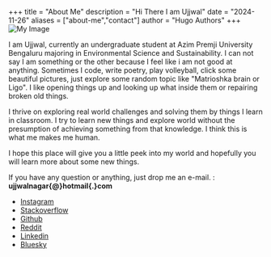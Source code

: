 +++
title = "About Me"
description = "Hi There I am Ujjwal"
date = "2024-11-26"
aliases = ["about-me","contact"]
author = "Hugo Authors"
+++
![My Image](/images/ujjwal.jpeg)

I am Ujjwal, currently an undergraduate student at Azim Premji University Bengaluru majoring in Environmental Science and Sustainability. 
I can not say I am something or the other because I feel like i am not good at anything. Sometimes I code, write poetry, play volleyball, click some beautiful pictures, just explore some random topic like "Matrioshka brain or Ligo". I like opening things up and looking up what inside them or repairing broken old things. 

I thrive on exploring real world challenges and solving them by things I learn in classroom. I try to learn new things and explore world without the presumption of achieving something from that knowledge. I think this is what me makes me human. 


I hope this place will give you a little peek into my world and hopefully you will learn more about some new things.


If you have any question or anything, just drop me an e-mail.
 : **ujjwalnagar{@}hotmail{.}com**


* [Instagram](https://www.instagram.com/ujjwalnagar08/)
* [Stackoverflow](https://stackoverflow.com/users/28903257/ujjwal)
* [Github](https://github.com/ujjwalishere)
* [Reddit](https://www.reddit.com/user/ujjwalishere/)
* [Linkedin](https://www.linkedin.com/in/ujjwal-nagar-india/)
* [Bluesky](https://bsky.app/profile/ujjwalnagar.bsky.social)





